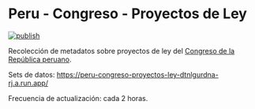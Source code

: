 # Peru - Congreso - Proyectos de Ley

[![publish](https://github.com/jeqo/congreso-proyecto-ley/actions/workflows/main.yml/badge.svg)](https://github.com/jeqo/congreso-proyecto-ley/actions/workflows/main.yml)

Recolección de metadatos sobre proyectos de ley del [Congreso de la República peruano](https://wb2server.congreso.gob.pe/spley-portal/#/expediente/search).

Sets de datos: https://peru-congreso-proyectos-ley-dtnlgurdna-rj.a.run.app/

Frecuencia de actualización: cada 2 horas.
